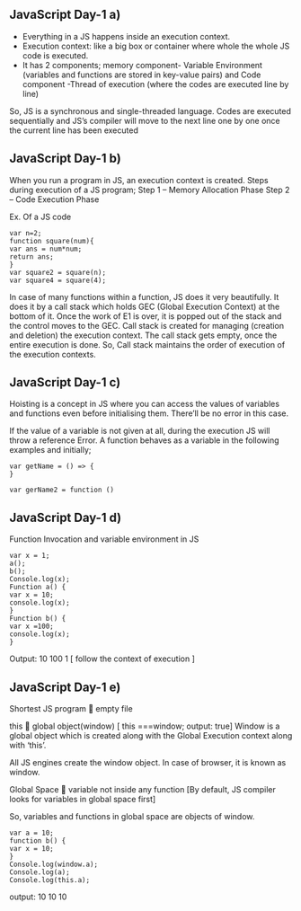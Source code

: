 ## JavaScript Day-1 a)

- Everything in a JS happens inside an execution context.
- Execution context: like a big box or container where whole the whole JS code is executed.
- It has 2 components; memory component- Variable
Environment (variables and functions are stored in key-value pairs) and Code
component -Thread of execution (where the codes are executed line by line)

So, JS is a synchronous and single-threaded language.
Codes are executed sequentially and JS’s compiler will move to the next line one by one once the current line has been executed


## JavaScript Day-1 b)

When you run a program in JS, an execution context is created.
Steps during execution of a JS program;
Step 1 – Memory Allocation Phase
Step 2 – Code Execution Phase


Ex. Of a JS code

    var n=2;
    function square(num){
    var ans = num*num;
    return ans;
    }
    var square2 = square(n);
    var square4 = square(4);


In case of many functions within a function, JS does it very beautifully. It does it by a call stack
which holds GEC (Global Execution Context) at the bottom of it. Once the work of E1 is over,
it is popped out of the stack and the control moves to the GEC.
Call stack is created for managing (creation and deletion) the execution context. The call stack
gets empty, once the entire execution is done. So, Call stack maintains the order of execution
of the execution contexts.

## JavaScript Day-1 c)


Hoisting is a concept in JS where you can access the values of variables and functions even before initialising them. There’ll be no error in this case.

If the value of a variable is not given at all, during the execution JS will throw a reference Error.
A function behaves as a variable in the following examples and initially;

    var getName = () => {
    }

    var gerName2 = function ()


## JavaScript Day-1 d)

Function Invocation and variable environment in JS

    var x = 1;
    a();
    b();
    Console.log(x);
    Function a() {
    var x = 10;
    console.log(x);
    }
    Function b() {
    var x =100;
    console.log(x);
    }

Output: 10 100 1 [ follow the context of execution ]


## JavaScript Day-1 e)

Shortest JS program  empty file

this  global object(window) [ this ===window; output: true]
Window is a global object which is created along with the Global Execution context along with ‘this’. 


All JS engines create the window object. In case of browser, it is known as window.

Global Space  variable not inside any function [By default, JS compiler looks for variables in
global space first]

So, variables and functions in global space are objects of window.

    var a = 10;
    function b() {
    var x = 10;
    }
    Console.log(window.a);
    Console.log(a);
    Console.log(this.a);


output: 
10
10
10